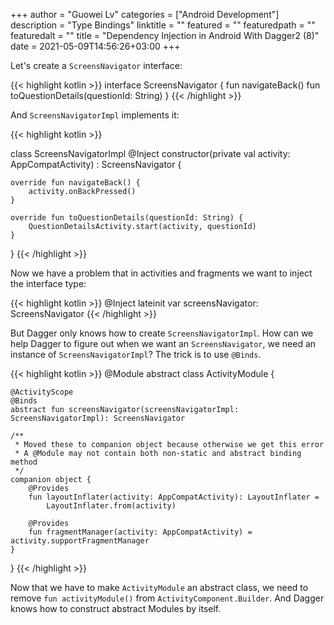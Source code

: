 +++
author = "Guowei Lv"
categories = ["Android Development"]
description = "Type Bindings"
linktitle = ""
featured = ""
featuredpath = ""
featuredalt = ""
title = "Dependency Injection in Android With Dagger2 (8)"
date = 2021-05-09T14:56:26+03:00
+++

Let's create a `ScreensNavigator` interface:

{{< highlight kotlin >}}
interface ScreensNavigator {
    fun navigateBack()
    fun toQuestionDetails(questionId: String)
}
{{< /highlight >}}

And `ScreensNavigatorImpl` implements it:

{{< highlight kotlin >}}

class ScreensNavigatorImpl @Inject constructor(private val activity: AppCompatActivity) :
    ScreensNavigator {

    override fun navigateBack() {
        activity.onBackPressed()
    }

    override fun toQuestionDetails(questionId: String) {
        QuestionDetailsActivity.start(activity, questionId)
    }
}
{{< /highlight >}}

Now we have a problem that in activities and fragments we want to inject the interface type:

{{< highlight kotlin >}}
@Inject
lateinit var screensNavigator: ScreensNavigator
{{< /highlight >}}

But Dagger only knows how to create `ScreensNavigatorImpl`. How can we help Dagger to figure out when we want an `ScreensNavigator`, we need an instance of `ScreensNavigatorImpl`? The trick is to use `@Binds`.

{{< highlight kotlin >}}
@Module
abstract class ActivityModule {

    @ActivityScope
    @Binds
    abstract fun screensNavigator(screensNavigatorImpl: ScreensNavigatorImpl): ScreensNavigator

    /**
     * Moved these to companion object because otherwise we get this error
     * A @Module may not contain both non-static and abstract binding method
     */
    companion object {
        @Provides
        fun layoutInflater(activity: AppCompatActivity): LayoutInflater =
            LayoutInflater.from(activity)

        @Provides
        fun fragmentManager(activity: AppCompatActivity) = activity.supportFragmentManager
    }
}
{{< /highlight >}}

Now that we have to make `ActivityModule` an abstract class, we need to remove `fun activityModule()` from `ActivityComponent.Builder`. And Dagger
knows how to construct abstract Modules by itself.
